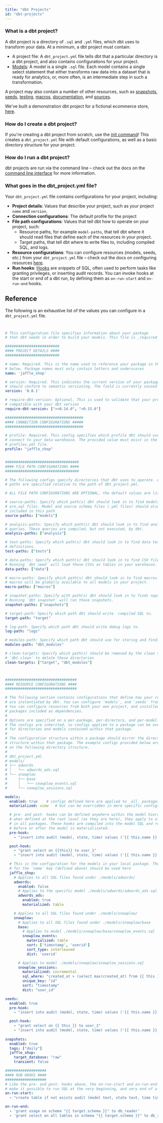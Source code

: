```yaml
---
title: "dbt Projects"
id: "dbt-projects"
---
```


### What is a dbt project?
A dbt project is a directory of `.sql` and `.yml` files, which dbt uses to transform your data. At a minimum, a dbt project must contain:
* A project file: A `dbt_project.yml` file tells dbt that a particular directory is a dbt project, and also contains configurations for your project.
* [Models](building-models): A model is a single `.sql` file. Each model contains a single select statement that either transforms raw data into a dataset that is ready for analytics, or, more often, is an intermediate step in such a transformation.

A project may also contain a number of other resources, such as [snapshots](snapshots), [seeds](seeds), [testing](testing), [macros](macros), [documentation](documentation), and [sources](using-sources). 

<Callout type="info" title="Sample dbt project">

We've built a demonstration dbt project for a fictional ecommerce store, [here](https://github.com/fishtown-analytics/jaffle_shop).

</Callout>

### How do I create a dbt project?
If you're creating a dbt project from scratch, use the [init command](init)! This creates a `dbt_project.yml` file with default configurations, as well as a basic directory structure for your project.

### How do I run a dbt project?
dbt projects are run via the command line – check out the docs on the [command line interface](command-line-interface) for more information.

### What goes in the dbt_project.yml file?
Your `dbt_project.yml` file contains configurations for your project, including:
* **Project details**: Values that describe your project, such as your project `name` and `version`.
* **Connection configurations**: The default profile for the project
* **File path configurations**: Values that tell dbt how to operate on your project, such:
  * Resource paths, for example `model-paths`, that tell dbt where it should read files that define each of the resources in your project.
  * Target paths, that tell dbt where to write files to, including compiled SQL, and logs.
* **Resource configurations**: You can configure resources (models, seeds, etc.) from your `dbt_project.yml` file – check out the docs on configuring resources [here](configuring-models).
* **Run hooks**: [Hooks](hooks) are snippets of SQL, often used to perform tasks like granting privileges, or inserting audit records. You can invoke hooks at the start or end of a dbt run, by defining them as `on-run-start` and `on-run-end` hooks.

## Reference
The following is an exhaustive list of the values you can configure in a `dbt_project.yml` file.

<File name='dbt_project.yml'>

```yaml


# This configuration file specifies information about your package
# that dbt needs in order to build your models. This file is _required_

#########################
#### PROJECT DETAILS ####
#########################

# name: Required. This is the name used to reference your package in the configs
# below. Package names must only contain letters and underscores
name: 'jaffle_shop'

# version: Required. This indicates the current version of your package and
# should conform to semantic versioning. The field is currently unused
version: '0.0.1'

# require-dbt-version: Optional. This is used to validate that your project is
# compatible with your dbt version
require-dbt-version: [">=0.14.0", "<0.15.0"]

####################################
#### CONNECTION CONFIGURATIONS #####
####################################

# profile: Required. This config specifies which profile dbt should use to
# connect to your data warehouse. The provided value must exist in the
# profiles.yml file.
profile: "jaffle_shop"


##################################
#### FILE PATH CONFIGURATIONS ####
##################################

# The following configs specify directories that dbt uses to operate. All
# paths are specified relative to the path of dbt_project.yml.

# ALL FILE PATH CONFIGURATIONS ARE OPTIONAL, the default values are listed below.

# source-paths: Specify which path(s) dbt should look in to find models. Model
# are.sql files. Model and source schema files (.yml files) should also be
# included in this path
source-paths: ["models"]

# analysis-paths: Specify which path(s) dbt should look in to find analytical
# queries. These queries are compiled, but not executed, by dbt.
analysis-paths: ["analysis"]

# test-paths: Specify which path(s) dbt should look in to find data test
# definitions.
test-paths: ["tests"]

# data-paths: Specify which path(s) dbt should look in to find CSV files.
# Running `dbt seed` will load these CSVs as tables in your warehouse.
data-paths: ["data"]

# macro-paths: Specify which path(s) dbt should look in to find macros. These
# macros will be globally available to all models in your project.
macro-paths: ["macros"]

# snapshot-paths: Specify with path(s) dbt should look in to finds napshots.
# Running `dbt snapshot` will run these snapshots.
snapshot-paths: ["snapshots"]

# target-path: Specify which path dbt should write  compiled SQL to.
target-path: "target"

# log-path: Specify which path dbt should write debug logs to.
log-path: "logs"

# modules-path: Specify which path dbt should use for storing and finding modules.
modules-path: "dbt_modules"

# clean-targets: Specify which path(s) should be removed by the clean task. Run
# `dbt clean` to delete these directories
clean-targets: ["target", "dbt_modules"]



#################################
#### RESOURCE CONFIGURATIONS ####
#################################

# The following section contains configurations that define how your resources
# are instantiated by dbt. You can configure `models`, and `seeds` from here.
# You can configure resources from both your own project, and installed 
# packages included as dependencies.
#
# Options are specified on a per-package, per-directory, and per-model basis.
# The configs are inherited, so configs applied to a package can be overridden
# for directories and models contained within that package.
#
# The configuration structure within a package should mirror the directory
# structure within that package. The example configs provided below are based
# on the following directory structure.
#
# dbt_project.yml
# models/
# ├── adwords
# │   └── adwords_ads.sql
# └── snowplow
#     ├── base
#     │   └── snowplow_events.sql
#     └── snowplow_sessions.sql

models:
  enabled: true    # configs defined here are applied to _all_ packages
  materialized: view   # but can be overridden in more specific configs below

  # pre- and post- hooks can be defined anywhere within the model hierarchy.
  # when defined at the root level (as they are here), they apply to all models
  # in all packages. These hooks are compiled into the model SQL and run either
  # before or after the model is materializated.
  pre-hook:
    - "insert into audit (model, state, time) values ('{{ this.name }}', 'start', getdate())"

  post-hook:
    - "grant select on {{this}} to user_1"
    - "insert into audit (model, state, time) values ('{{ this.name }}', 'end', getdate())"

  # This is the configuration for the models in your local package. The value
  # for the `name` key (defined above) should be used here
  jaffle_shop:
    # Applies to all SQL files found under ./models/adwords/
    adwords:
      enabled: false
      # Applies to the specific model ./models/adwords/adwords_ads.sql
      adwords_ads:
        enabled: true
        materialized: table

    # Applies to all SQL files found under ./models/snowplow/
    snowplow:
      # Applies to all SQL files found under ./models/snowplow/base
      base:
        # Applies to model ./models/snowplow/base/snowplow_events.sql
        snowplow_events:
          materialized: table
          sort: ['timestamp', 'userid']
          sort_type: interleaved
          dist: 'userid'

      # Applies to model ./models/snowplow/snowplow_sessions.sql
      snowplow_sessions:
        materialized: incremental
        sql_where: "created_at > (select max(created_at) from {{ this }})"
        unique_key: "id"
        sort: "timestamp"
        dist: "user_id"

seeds:
  enabled: true
  pre-hook:
    - "insert into audit (model, state, time) values ('{{ this.name }}', 'start', getdate())"

  post-hook:
    - "grant select on {{ this }} to user_1"
    - "insert into audit (model, state, time) values ('{{ this.name }}', 'end', getdate())"
    
snapshots:
  enabled: true
  tags: ["daily"]
  jaffle_shop:
    target_database: "raw"
    transient: false

###################
#### RUN HOOKS ####
###################
# Like the pre- and post- hooks above, the on-run-start and on-run-end configs
# make it possible to run SQL at the very beginning, and very end of a dbt run.
on-run-start:
  - "create table if not exists audit (model text, state text, time timestamp)"

on-run-end:
  - 'grant usage on schema "{{ target.schema }}" to db_reader'
  - 'grant select on all tables in schema "{{ target.schema }}" to db_reader'
```

</File>

